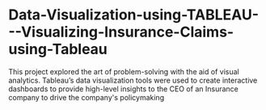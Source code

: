 # Data-Visualization-using-TABLEAU---Visualizing-Insurance-Claims-using-Tableau
This project explored the art of problem-solving with the aid of visual analytics. Tableau’s data visualization tools were used to create interactive dashboards to provide high-level insights to the CEO of an Insurance company to drive the company's policymaking
